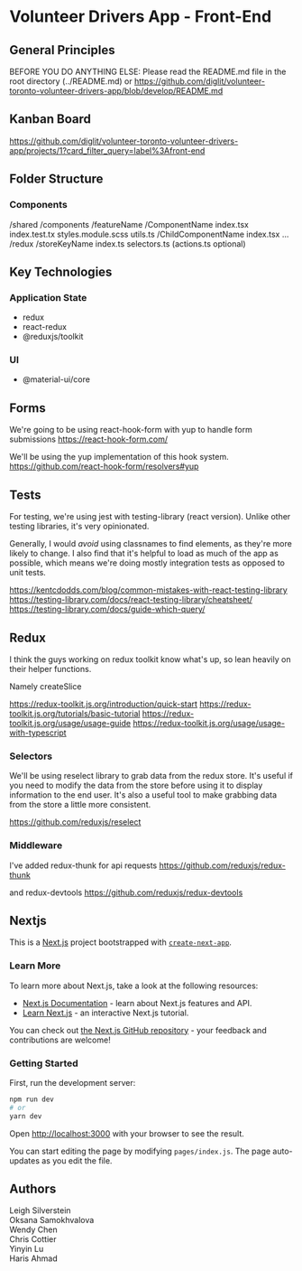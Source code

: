 # Volunteer Drivers App - Front-End

## General Principles

BEFORE YOU DO ANYTHING ELSE: Please read the README.md file in the root directory (../README.md) or https://github.com/diglit/volunteer-toronto-volunteer-drivers-app/blob/develop/README.md

## Kanban Board
https://github.com/diglit/volunteer-toronto-volunteer-drivers-app/projects/1?card_filter_query=label%3Afront-end

## Folder Structure

### Components

/shared
  /components
    /featureName
      /ComponentName
        index.tsx
        index.test.tx
        styles.module.scss
        utils.ts
        /ChildComponentName
          index.tsx
          ...
  /redux
    /storeKeyName
      index.ts
      selectors.ts
      (actions.ts optional)

## Key Technologies

### Application State

* redux
* react-redux
* @reduxjs/toolkit

### UI

* @material-ui/core

## Forms

We're going to be using react-hook-form with yup to handle form submissions
https://react-hook-form.com/

We'll be using the yup implementation of this hook system.
https://github.com/react-hook-form/resolvers#yup

## Tests

For testing, we're using jest with testing-library (react version). Unlike other testing libraries, it's very opinionated. 

Generally, I would *avoid* using classnames to find elements, as they're more likely to change. I also find that it's helpful to load as much of the app as possible, which means we're doing mostly integration tests as opposed to unit tests.

https://kentcdodds.com/blog/common-mistakes-with-react-testing-library
https://testing-library.com/docs/react-testing-library/cheatsheet/
https://testing-library.com/docs/guide-which-query/

## Redux

I think the guys working on redux toolkit know what's up, so lean heavily on their helper functions. 

Namely createSlice

https://redux-toolkit.js.org/introduction/quick-start
https://redux-toolkit.js.org/tutorials/basic-tutorial
https://redux-toolkit.js.org/usage/usage-guide
https://redux-toolkit.js.org/usage/usage-with-typescript

### Selectors

We'll be using reselect library to grab data from the redux store. It's useful if you need to modify the data from the store before using it to display information to the end user. It's also a useful tool to make grabbing data from the store a little more consistent.

https://github.com/reduxjs/reselect

### Middleware

I've added redux-thunk for api requests
https://github.com/reduxjs/redux-thunk

and redux-devtools
https://github.com/reduxjs/redux-devtools

## Nextjs

This is a [Next.js](https://nextjs.org/) project bootstrapped with [`create-next-app`](https://github.com/vercel/next.js/tree/canary/packages/create-next-app).

### Learn More

To learn more about Next.js, take a look at the following resources:

- [Next.js Documentation](https://nextjs.org/docs) - learn about Next.js features and API.
- [Learn Next.js](https://nextjs.org/learn) - an interactive Next.js tutorial.

You can check out [the Next.js GitHub repository](https://github.com/vercel/next.js/) - your feedback and contributions are welcome!

### Getting Started

First, run the development server:

```bash
npm run dev
# or
yarn dev
```

Open [http://localhost:3000](http://localhost:3000) with your browser to see the result.

You can start editing the page by modifying `pages/index.js`. The page auto-updates as you edit the file.

## Authors

Leigh Silverstein \
Oksana Samokhvalova \
Wendy Chen \
Chris Cottier\
Yinyin Lu \
Haris Ahmad
